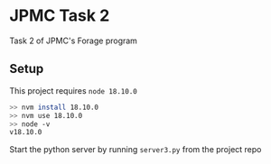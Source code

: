 # JPMC Task 2
Task 2 of JPMC's Forage program

## Setup
This project requires `node 18.10.0`
```bash
>> nvm install 18.10.0
>> nvm use 18.10.0
>> node -v
v18.10.0
```
Start the python server by running `server3.py` from the project repo